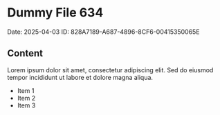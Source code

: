 # Dummy File 634

Date: 2025-04-03
ID: 828A7189-A687-4896-8CF6-00415350065E

## Content

Lorem ipsum dolor sit amet, consectetur adipiscing elit.
Sed do eiusmod tempor incididunt ut labore et dolore magna aliqua.

* Item 1
* Item 2
* Item 3
